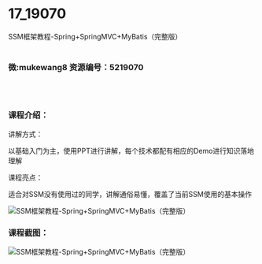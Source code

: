 # 17_19070
SSM框架教程-Spring+SpringMVC+MyBatis（完整版）
<br/></br>
<h3>微:mukewang8 资源编号：5219070</h3>
<br/></br>
<h3>课程介绍：</h3>
<p>讲解方式：</p>
<p>以基础入门为主，使用PPT进行讲解，每个技术都配有相应的Demo进行知识落地理解</p>
<p>课程亮点：</p>
<p>适合对SSM没有使用过的同学，讲解通俗易懂，覆盖了当前SSM使用的基本操作</p>
<p><img src="https://www.ko996.com/wp-content/uploads/img/2021/03/1-72.png" alt="SSM框架教程-Spring+SpringMVC+MyBatis（完整版）"></p>
<div class="info-desc">
<h3>课程截图：</h3>
<p><img src="https://www.ko996.com/wp-content/uploads/img/2021/03/2-74.png" alt="SSM框架教程-Spring+SpringMVC+MyBatis（完整版）"></p>


			
</div>
